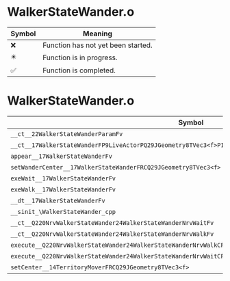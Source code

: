 # WalkerStateWander.o
| Symbol | Meaning 
| ------------- | ------------- 
| :x: | Function has not yet been started. 
| :eight_pointed_black_star: | Function is in progress. 
| :white_check_mark: | Function is completed. 


# WalkerStateWander.o
| Symbol | Decompiled? |
| ------------- | ------------- |
| `__ct__22WalkerStateWanderParamFv` | :x: |
| `__ct__17WalkerStateWanderFP9LiveActorPQ29JGeometry8TVec3<f>P16WalkerStateParamP22WalkerStateWanderParam` | :x: |
| `appear__17WalkerStateWanderFv` | :x: |
| `setWanderCenter__17WalkerStateWanderFRCQ29JGeometry8TVec3<f>` | :x: |
| `exeWait__17WalkerStateWanderFv` | :x: |
| `exeWalk__17WalkerStateWanderFv` | :x: |
| `__dt__17WalkerStateWanderFv` | :x: |
| `__sinit_\WalkerStateWander_cpp` | :x: |
| `__ct__Q220NrvWalkerStateWander24WalkerStateWanderNrvWaitFv` | :x: |
| `__ct__Q220NrvWalkerStateWander24WalkerStateWanderNrvWalkFv` | :x: |
| `execute__Q220NrvWalkerStateWander24WalkerStateWanderNrvWalkCFP5Spine` | :x: |
| `execute__Q220NrvWalkerStateWander24WalkerStateWanderNrvWaitCFP5Spine` | :x: |
| `setCenter__14TerritoryMoverFRCQ29JGeometry8TVec3<f>` | :x: |

